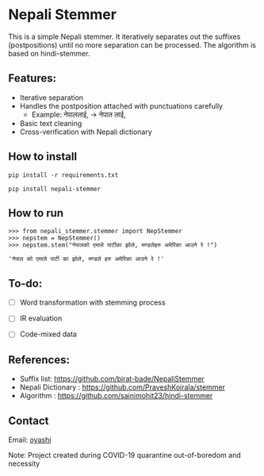 # Nepali Stemmer

This is a simple Nepali stemmer. It iteratively separates out the suffixes (postpositions) until no more separation can be processed. The algorithm is based on hindi-stemmer.

## Features:
 - Iterative separation
 - Handles the postposition attached with punctuations carefully
     - Example: नेपाललाई, -> नेपाल लाई,
 - Basic text cleaning
 - Cross-verification with Nepali dictionary

## How to install
    pip install -r requirements.txt
    
    pip install nepali-stemmer

## How to run

    >>> from nepali_stemmer.stemmer import NepStemmer
    >>> nepstem = NepStemmer()
    >>> nepstem.stem("नेपालको एमाले पार्टीका झोले, मण्डलेहरु अमेरिका आउने रे !")                                                                                                      
    
    'नेपाल को एमाले पार्टी का झोले, मण्डले हरु अमेरिका आउने रे !'


## To-do:
- [ ] Word transformation with stemming process
- [ ] IR evaluation
- [ ] Code-mixed data


## References:
 - Suffix list: https://github.com/birat-bade/NepaliStemmer
 - Nepali Dictionary : https://github.com/PraveshKoirala/stemmer
 - Algorithm : https://github.com/sainimohit23/hindi-stemmer


## Contact
Email: [oyashi](mailto:oyeshsin@hotmail.com)

Note: Project created during COVID-19 quarantine out-of-boredom and necessity
